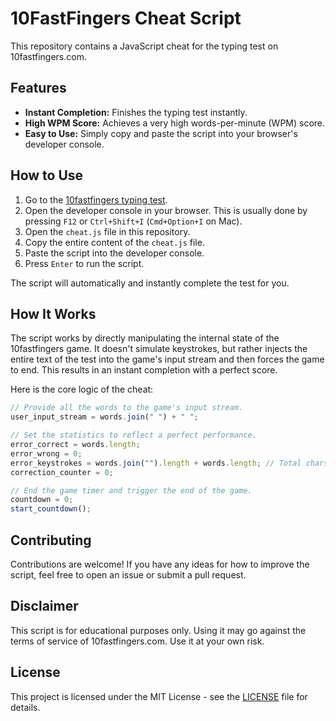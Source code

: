 # 10FastFingers Cheat Script

This repository contains a JavaScript cheat for the typing test on 10fastfingers.com.

## Features

*   **Instant Completion:** Finishes the typing test instantly.
*   **High WPM Score:** Achieves a very high words-per-minute (WPM) score.
*   **Easy to Use:** Simply copy and paste the script into your browser's developer console.

## How to Use

1.  Go to the [10fastfingers typing test](https://10fastfingers.com/typing-test/english).
2.  Open the developer console in your browser. This is usually done by pressing `F12` or `Ctrl+Shift+I` (`Cmd+Option+I` on Mac).
3.  Open the `cheat.js` file in this repository.
4.  Copy the entire content of the `cheat.js` file.
5.  Paste the script into the developer console.
6.  Press `Enter` to run the script.

The script will automatically and instantly complete the test for you.

## How It Works

The script works by directly manipulating the internal state of the 10fastfingers game. It doesn't simulate keystrokes, but rather injects the entire text of the test into the game's input stream and then forces the game to end. This results in an instant completion with a perfect score.

Here is the core logic of the cheat:

```javascript
// Provide all the words to the game's input stream.
user_input_stream = words.join(" ") + " ";

// Set the statistics to reflect a perfect performance.
error_correct = words.length;
error_wrong = 0;
error_keystrokes = words.join("").length + words.length; // Total chars + spaces
correction_counter = 0;

// End the game timer and trigger the end of the game.
countdown = 0;
start_countdown();
```

## Contributing

Contributions are welcome! If you have any ideas for how to improve the script, feel free to open an issue or submit a pull request.

## Disclaimer

This script is for educational purposes only. Using it may go against the terms of service of 10fastfingers.com. Use it at your own risk.

## License

This project is licensed under the MIT License - see the [LICENSE](LICENSE) file for details.